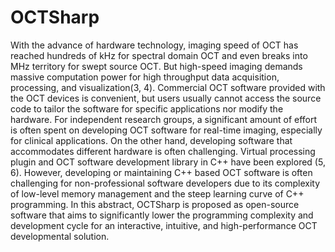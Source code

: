 # OCTSharp 
With the advance of hardware technology, imaging speed of
OCT has reached hundreds of kHz for spectral domain OCT and even breaks into MHz territory for swept source OCT. But
high-speed imaging demands massive computation power for high throughput data acquisition, processing, and
visualization(3, 4). Commercial OCT software provided with the OCT devices is convenient, but users usually cannot access
the source code to tailor the software for specific applications nor modify the hardware. For independent research groups, a
significant amount of effort is often spent on developing OCT software for real-time imaging, especially for clinical
applications. On the other hand, developing software that accommodates different hardware is often challenging. Virtual
processing plugin and OCT software development library in C++ have been explored (5, 6). However, developing or
maintaining C++ based OCT software is often challenging for non-professional software developers due to its complexity
of low-level memory management and the steep learning curve of C++ programming. In this abstract, OCTSharp is proposed
as open-source software that aims to significantly lower the programming complexity and development cycle for an
interactive, intuitive, and high-performance OCT developmental solution.
